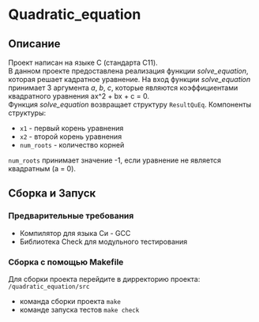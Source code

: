 # Quadratic_equation
## Описание
Проект написан на языке С (стандарта C11).\
В данном проекте предоставлена реализация функции *solve_equation*, которая решает кадратное уравнение.
На вход функции *solve_equation* принимает 3 аргумента *a*, *b*, *c*, которые являются коэффициентами квадратного уравнения ax^2 + bx + c = 0.\
Функция *solve_equation* возвращает структуру `ResultQuEq`.
Компоненты структуры:
- `x1` - первый корень уравнения
- `x2` - второй корень уравнения
- `num_roots` - количество корней

`num_roots` принимает значение -1, если уравнение не является квадратным (a = 0).

## Сборка и Запуск
### Предварительные требования
 - Компилятор для языка Cи - GCC
 - Библиотека Check для модульного тестирования

### Сборка с помощью Makefile
Для сборки проекта перейдите в дирректорию проекта:
`/quadratic_equation/src`

- команда сборки проекта `make`
- команде запуска тестов `make check`
